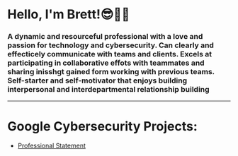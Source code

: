 # Hello, I'm Brett!😎🤙🏼
### A dynamic and resourceful professional with a love and passion for technology and cybersecurity. Can clearly and effecticely communicate with teams and clients. Excels at participating in collaborative effots with teammates and sharing inisshgt gained form working with previous teams. Self-starter and self-motivator that enjoys building interpersonal and interdepartmental relationship building
 --- 
# Google Cybersecurity Projects:   
- [Professional Statement](https://github.com/brett-gastelum/professional-statement)

